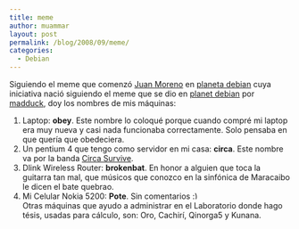 ```yaml
---
title: meme
author: muammar
layout: post
permalink: /blog/2008/09/meme/
categories:
  - Debian
---
```

Siguiendo el meme que comenzó [Juan Moreno][1] en [planeta debian][2] cuya iniciativa nació siguiendo el meme que se dio en [planet debian][3] por [madduck][4], doy los nombres de mis máquinas:  
1) Laptop: **obey**. Este nombre lo coloqué porque cuando compré mi laptop era muy nueva y casi nada funcionaba correctamente. Solo pensaba en que quería que obedeciera.  
2) Un pentium 4 que tengo como servidor en mi casa: **circa**. Este nombre va por la banda [Circa Survive][5].  
3) Dlink Wireless Router: **brokenbat**. En honor a alguien que toca la guitarra tan mal, que músicos que conozco en la sinfónica de Maracaibo le dicen el bate quebrao.  
4) Mi Celular Nokia 5200: **Pote**. Sin comentarios <img src="http://muammar.me/blog/wp-includes/images/smilies/simple-smile.png" alt=":)" class="wp-smiley" style="height: 1em; max-height: 1em;" />  
Otras máquinas que ayudo a administrar en el Laboratorio donde hago tésis, usadas para cálculo, son: Oro, Cachirí, Qinorga5 y Kunana.

 [1]: http://blog.0x29.com.ve/?p=94
 [2]: http://planeta.debian.net
 [3]: http://planet.debian.org
 [4]: http://madduck.net/blog/2008.09.11:host-naming-theme/
 [5]: http://en.wikipedia.org/wiki/Circa_Survive